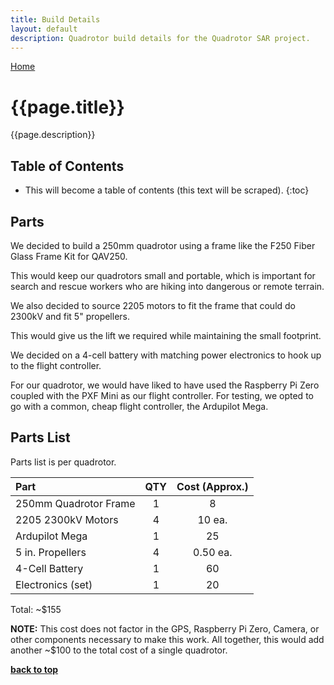 ```yaml
---
title: Build Details
layout: default
description: Quadrotor build details for the Quadrotor SAR project.
---
```


[Home](https://ece595project.github.io/quadrotor/)

# {{page.title}}

{{page.description}}

## Table of Contents

* This will become a table of contents (this text will be scraped).
{:toc}

## Parts

We decided to build a 250mm quadrotor using a frame like the F250 Fiber Glass Frame Kit for QAV250.

This would keep our quadrotors small and portable, which is important for search and rescue workers who are hiking into dangerous or remote terrain.

We also decided to source 2205 motors to fit the frame that could do 2300kV and fit 5" propellers.

This would give us the lift we required while maintaining the small footprint.

We decided on a 4-cell battery with matching power electronics to hook up to the flight controller.

For our quadrotor, we would have liked to have used the Raspberry Pi Zero coupled with the PXF Mini as our flight controller. For testing, we opted to go with a common, cheap flight controller, the Ardupilot Mega.

## Parts List

Parts list is per quadrotor.

| Part | QTY | Cost (Approx.) |
| :--- | :---: | :---: |
| 250mm Quadrotor Frame | 1 | 8 |
| 2205 2300kV Motors | 4 | 10 ea. |
| Ardupilot Mega | 1 | 25 |
| 5 in. Propellers | 4 | 0.50 ea. |
| 4-Cell Battery | 1 | 60 |
| Electronics (set) | 1 | 20 |

Total:
~$155

__NOTE:__ This cost does not factor in the GPS, Raspberry Pi Zero, Camera, or other components necessary to make this work. All together, this would add another ~$100 to the total cost of a single quadrotor.

**[back to top](#table-of-contents)**
